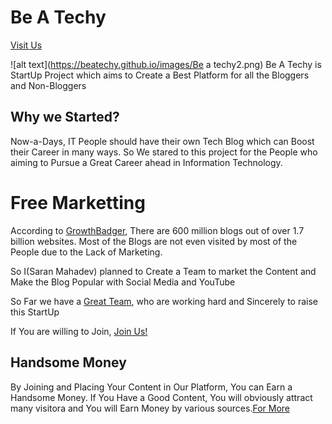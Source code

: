 # Be A Techy

[Visit Us](https://beatechy.github.io)

![alt text](https://beatechy.github.io/images/Be a techy2.png)
Be A Techy is StartUp Project which aims to Create a Best Platform for all the Bloggers and Non-Bloggers

## Why we Started?

Now-a-Days, IT People should have their own Tech Blog which can Boost their Career in many ways. So We stared to this project for the People who aiming to Pursue a Great Career ahead in Information Technology.

# Free Marketting
According to [GrowthBadger](https://www.growthbadger.com), There are 600 million blogs out of over 1.7 billion websites. Most of the Blogs are not even visited by most of the People due to the Lack of Marketing.

So I(Saran Mahadev) planned to Create a Team to market the Content and Make the Blog Popular with Social Media and YouTube

So Far we have a [Great Team](https://beatechy.github.io/team.html), who are working hard and Sincerely to raise this StartUp

If You are willing to Join, [Join Us!](https://forms.app/beatechy/registration-form)  


## Handsome Money

By Joining and Placing Your Content in Our Platform, You can Earn a Handsome Money. If You Have a Good Content, You will obviously attract many visitora and You will Earn Money by various sources.[For More](https://beatechy.github.io)    
